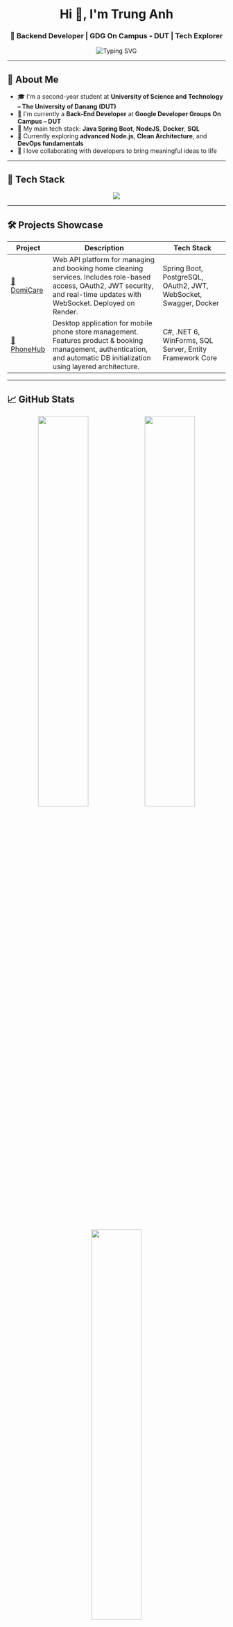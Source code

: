 <!-- Dark Mode Profile - Trung Anh -->
<h1 align="center">Hi 👋, I'm Trung Anh</h1>
<h3 align="center">🚀 Backend Developer | GDG On Campus - DUT | Tech Explorer</h3>

<p align="center">
  <img src="https://readme-typing-svg.demolab.com?font=Fira+Code&weight=500&pause=1000&color=36BCF7&center=true&vCenter=true&width=435&lines=Second-year+student+at+DUT.;Passionate+about+Backend+Development.;Loves+SpringBoot+%2F+NodeJS.;Currently+exploring+Docker%2C+CI%2FCD." alt="Typing SVG" />
</p>

---

## 🌟 About Me

- 🎓 I'm a second-year student at **University of Science and Technology – The University of Danang (DUT)**
- 💼 I'm currently a **Back-End Developer** at **Google Developer Groups On Campus – DUT**
- 🚀 My main tech stack: **Java Spring Boot**, **NodeJS**, **Docker**, **SQL**
- 🌱 Currently exploring **advanced Node.js**, **Clean Architecture**, and **DevOps fundamentals**
- 🤝 I love collaborating with developers to bring meaningful ideas to life

---

## 🧠 Tech Stack

<p align="center">
  <img src="https://skillicons.dev/icons?i=java,spring,nodejs,express,javascript,typescript,docker,graphql,postgres,mysql,mongodb,dotnet,html,css,qt,vscode,git,github,postman" />
</p>

---

## 🛠 Projects Showcase

| Project | Description | Tech Stack |
|---------|-------------|------------|
| [🧼 DomiCare](https://github.com/hnagnurtme/DomiCare_Website.git) | Web API platform for managing and booking home cleaning services. Includes role-based access, OAuth2, JWT security, and real-time updates with WebSocket. Deployed on Render. | Spring Boot, PostgreSQL, OAuth2, JWT, WebSocket, Swagger, Docker |
| [📱 PhoneHub](https://github.com/hnagnurtme/PhoneHub) | Desktop application for mobile phone store management. Features product & booking management, authentication, and automatic DB initialization using layered architecture. | C#, .NET 6, WinForms, SQL Server, Entity Framework Core |

---

## 📈 GitHub Stats

<p align="center">
  <img src="https://github-readme-stats.vercel.app/api?username=hnagnurtme&theme=tokyonight&show_icons=true&hide_border=true" width="48%" />
  <img src="https://github-readme-streak-stats.herokuapp.com/?user=hnagnurtme&theme=tokyonight&hide_border=true" width="48%" />
  <img src="https://github-readme-stats.vercel.app/api/top-langs/?username=hnagnurtme&layout=compact&theme=tokyonight&hide_border=true" width="48%" />
</p>

---

## 🗺️ Roadmap 2024

- ✅ Mastered Java Spring Boot REST APIs
- ✅ Built real-world project with MongoDB & JWT
- ⏳ Learning advanced NodeJS (event loop, async patterns)
- ⏳ Practicing Docker + CI/CD (GitHub Actions)
- 🔜 Planning to contribute to Open Source

---

## ✍️ Quote of the Day

<p align="center">
  <img src="https://quotes-github-readme.vercel.app/api?type=horizontal&theme=dark" />
</p>

---

## 📫 Connect with Me

<p align="center">
  <a href="mailto:trunganh10@gmail.com"><img src="https://img.shields.io/badge/-Email-black?style=for-the-badge&logo=gmail&logoColor=white"/></a>
  <a href="https://www.linkedin.com/in/trunganhdut/"><img src="https://img.shields.io/badge/-LinkedIn-%230077B5?style=for-the-badge&logo=linkedin&logoColor=white"/></a>
  <a href="https://github.com/hnagnurtme"><img src="https://img.shields.io/badge/-GitHub-181717?style=for-the-badge&logo=github&logoColor=white"/></a>
</p>

---

## 📊 Visitor Count

<p align="center">
  <img src="https://visitcount.itsvg.in/api?id=hnagnurtme&label=Profile%20Views&color=12&icon=0&pretty=true" />
</p>
